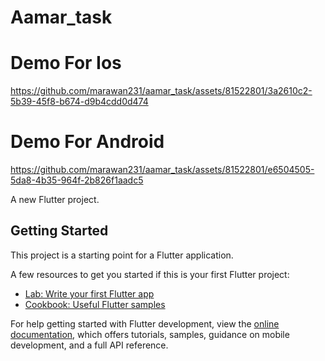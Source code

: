 # Aamar_task
# Demo For Ios 

https://github.com/marawan231/aamar_task/assets/81522801/3a2610c2-5b39-45f8-b674-d9b4cdd0d474

# Demo For Android 
https://github.com/marawan231/aamar_task/assets/81522801/e6504505-5da8-4b35-964f-2b826f1aadc5



A new Flutter project.

## Getting Started

This project is a starting point for a Flutter application.

A few resources to get you started if this is your first Flutter project:

- [Lab: Write your first Flutter app](https://docs.flutter.dev/get-started/codelab)
- [Cookbook: Useful Flutter samples](https://docs.flutter.dev/cookbook)

For help getting started with Flutter development, view the
[online documentation](https://docs.flutter.dev/), which offers tutorials,
samples, guidance on mobile development, and a full API reference.
